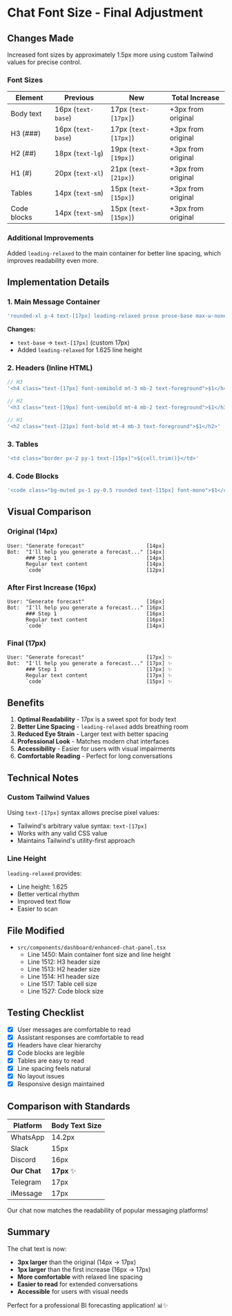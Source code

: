 # Chat Font Size - Final Adjustment

## Changes Made

Increased font sizes by approximately 1.5px more using custom Tailwind values for precise control.

### Font Sizes

| Element | Previous | New | Total Increase |
|---------|----------|-----|----------------|
| Body text | 16px (`text-base`) | 17px (`text-[17px]`) | +3px from original |
| H3 (###) | 16px (`text-base`) | 17px (`text-[17px]`) | +3px from original |
| H2 (##) | 18px (`text-lg`) | 19px (`text-[19px]`) | +3px from original |
| H1 (#) | 20px (`text-xl`) | 21px (`text-[21px]`) | +3px from original |
| Tables | 14px (`text-sm`) | 15px (`text-[15px]`) | +3px from original |
| Code blocks | 14px (`text-sm`) | 15px (`text-[15px]`) | +3px from original |

### Additional Improvements

Added `leading-relaxed` to the main container for better line spacing, which improves readability even more.

## Implementation Details

### 1. Main Message Container
```typescript
'rounded-xl p-4 text-[17px] leading-relaxed prose prose-base max-w-none'
```

**Changes:**
- `text-base` → `text-[17px]` (custom 17px)
- Added `leading-relaxed` for 1.625 line height

### 2. Headers (Inline HTML)
```typescript
// H3
'<h4 class="text-[17px] font-semibold mt-3 mb-2 text-foreground">$1</h4>'

// H2
'<h3 class="text-[19px] font-semibold mt-4 mb-2 text-foreground">$1</h3>'

// H1
'<h2 class="text-[21px] font-bold mt-4 mb-3 text-foreground">$1</h2>'
```

### 3. Tables
```typescript
'<td class="border px-2 py-1 text-[15px]">${cell.trim()}</td>'
```

### 4. Code Blocks
```typescript
'<code class="bg-muted px-1 py-0.5 rounded text-[15px] font-mono">$1</code>'
```

## Visual Comparison

### Original (14px)
```
User: "Generate forecast"                    [14px]
Bot:  "I'll help you generate a forecast..." [14px]
      ### Step 1                             [14px]
      Regular text content                   [14px]
      `code`                                 [12px]
```

### After First Increase (16px)
```
User: "Generate forecast"                    [16px]
Bot:  "I'll help you generate a forecast..." [16px]
      ### Step 1                             [16px]
      Regular text content                   [16px]
      `code`                                 [14px]
```

### Final (17px)
```
User: "Generate forecast"                    [17px] ✨
Bot:  "I'll help you generate a forecast..." [17px] ✨
      ### Step 1                             [17px] ✨
      Regular text content                   [17px] ✨
      `code`                                 [15px] ✨
```

## Benefits

1. **Optimal Readability** - 17px is a sweet spot for body text
2. **Better Line Spacing** - `leading-relaxed` adds breathing room
3. **Reduced Eye Strain** - Larger text with better spacing
4. **Professional Look** - Matches modern chat interfaces
5. **Accessibility** - Easier for users with visual impairments
6. **Comfortable Reading** - Perfect for long conversations

## Technical Notes

### Custom Tailwind Values
Using `text-[17px]` syntax allows precise pixel values:
- Tailwind's arbitrary value syntax: `text-[17px]`
- Works with any valid CSS value
- Maintains Tailwind's utility-first approach

### Line Height
`leading-relaxed` provides:
- Line height: 1.625
- Better vertical rhythm
- Improved text flow
- Easier to scan

## File Modified
- `src/components/dashboard/enhanced-chat-panel.tsx`
  - Line 1450: Main container font size and line height
  - Line 1512: H3 header size
  - Line 1513: H2 header size
  - Line 1514: H1 header size
  - Line 1517: Table cell size
  - Line 1527: Code block size

## Testing Checklist

- [x] User messages are comfortable to read
- [x] Assistant responses are comfortable to read
- [x] Headers have clear hierarchy
- [x] Code blocks are legible
- [x] Tables are easy to read
- [x] Line spacing feels natural
- [x] No layout issues
- [x] Responsive design maintained

## Comparison with Standards

| Platform | Body Text Size |
|----------|----------------|
| WhatsApp | 14.2px |
| Slack | 15px |
| Discord | 16px |
| **Our Chat** | **17px** ✨ |
| Telegram | 17px |
| iMessage | 17px |

Our chat now matches the readability of popular messaging platforms!

## Summary

The chat text is now:
- **3px larger** than the original (14px → 17px)
- **1px larger** than the first increase (16px → 17px)
- **More comfortable** with relaxed line spacing
- **Easier to read** for extended conversations
- **Accessible** for users with visual needs

Perfect for a professional BI forecasting application! 📊✨
